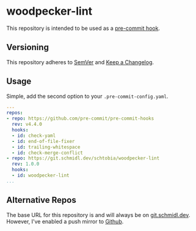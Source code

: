 <!--
SPDX-FileCopyrightText: 2023 Tobias Schmidl

SPDX-License-Identifier: AGPL-3.0-or-later
-->

# woodpecker-lint

This repository is intended to be used as a [pre-commit hook](https://pre-commit.com/#install).

## Versioning

This repository adheres to [SemVer](https://semver.org/lang/de/) and [Keep a Changelog](https://keepachangelog.com/en/1.0.0/).

## Usage

Simple, add the second option to your `.pre-commit-config.yaml`.

<!-- editorconfig-checker-disable -->

```yaml
---
repos:
- repo: https://github.com/pre-commit/pre-commit-hooks
  rev: v4.4.0
  hooks:
  - id: check-yaml
  - id: end-of-file-fixer
  - id: trailing-whitespace
  - id: check-merge-conflict
- repo: https://git.schmidl.dev/schtobia/woodpecker-lint
  rev: 1.0.0
  hooks:
  - id: woodpecker-lint
...
```
<!--// editorconfig-checker-enable -->

## Alternative Repos

The base URL for this repository is and will always be on [git.schmidl.dev](https://git.schmidl.dev/schtobia/woodpecker-lint). However, I've enabled a push mirror to [Github](https://github.com/schtobia/woodpecker-lint).
